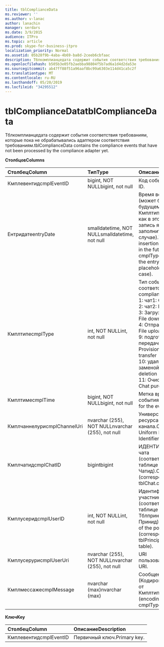 ```yaml
---
title: tblComplianceData
ms.reviewer: ''
ms.author: v-lanac
author: lanachin
manager: serdars
ms.date: 3/9/2015
audience: ITPro
ms.topic: article
ms.prod: skype-for-business-itpro
localization_priority: Normal
ms.assetid: 05b28f9b-4aba-4b69-ba8d-2ceeb6cbfaac
description: Тблкомплианцедата содержит события соответствия требованиям, которые пока не обрабатывались адаптером соответствия требованиям.
ms.openlocfilehash: b505b3e05fb2aebba98804f5b7ad6a1d4d2da53e
ms.sourcegitcommit: ab47ff88f51a96aaf8bc99a6303e114d41ca5c2f
ms.translationtype: MT
ms.contentlocale: ru-RU
ms.lasthandoff: 05/20/2019
ms.locfileid: "34295512"
---
```

# <a name="tblcompliancedata"></a><span data-ttu-id="fd7a7-103">tblComplianceData</span><span class="sxs-lookup"><span data-stu-id="fd7a7-103">tblComplianceData</span></span>
 
<span data-ttu-id="fd7a7-104">Тблкомплианцедата содержит события соответствия требованиям, которые пока не обрабатывались адаптером соответствия требованиям.</span><span class="sxs-lookup"><span data-stu-id="fd7a7-104">tblComplianceData contains the compliance events that have not been processed by the compliance adapter yet.</span></span>
  
<span data-ttu-id="fd7a7-105">**Столбцов**</span><span class="sxs-lookup"><span data-stu-id="fd7a7-105">**Columns**</span></span>

|<span data-ttu-id="fd7a7-106">**Столбец**</span><span class="sxs-lookup"><span data-stu-id="fd7a7-106">**Column**</span></span>|<span data-ttu-id="fd7a7-107">**Тип**</span><span class="sxs-lookup"><span data-stu-id="fd7a7-107">**Type**</span></span>|<span data-ttu-id="fd7a7-108">**Описание**</span><span class="sxs-lookup"><span data-stu-id="fd7a7-108">**Description**</span></span>|
|:-----|:-----|:-----|
|<span data-ttu-id="fd7a7-109">Кмплевентид</span><span class="sxs-lookup"><span data-stu-id="fd7a7-109">cmplEventID</span></span>  <br/> |<span data-ttu-id="fd7a7-110">bigint, NOT NULL</span><span class="sxs-lookup"><span data-stu-id="fd7a7-110">bigint, not null</span></span>  <br/> |<span data-ttu-id="fd7a7-111">Код события.</span><span class="sxs-lookup"><span data-stu-id="fd7a7-111">Event ID.</span></span>  <br/> |
|<span data-ttu-id="fd7a7-112">Ентридате</span><span class="sxs-lookup"><span data-stu-id="fd7a7-112">entryDate</span></span>  <br/> |<span data-ttu-id="fd7a7-113">smalldatetime, NOT NULL</span><span class="sxs-lookup"><span data-stu-id="fd7a7-113">smalldatetime, not null</span></span>  <br/> |<span data-ttu-id="fd7a7-114">Время вставки (может быть в будущем для Кмплтипе = 9, так как в этом случае запись является заполнителем в этом случае).</span><span class="sxs-lookup"><span data-stu-id="fd7a7-114">Time of insertion (may be far in the future for cmplType=9 because the entry is just a placeholder in that case).</span></span>  <br/> |
|<span data-ttu-id="fd7a7-115">Кмплтипе</span><span class="sxs-lookup"><span data-stu-id="fd7a7-115">cmplType</span></span>  <br/> |<span data-ttu-id="fd7a7-116">int, NOT NULL</span><span class="sxs-lookup"><span data-stu-id="fd7a7-116">int, not null</span></span>  <br/> | <span data-ttu-id="fd7a7-117">Тип события соответствия:</span><span class="sxs-lookup"><span data-stu-id="fd7a7-117">Type of compliance event:</span></span> <br/>  <span data-ttu-id="fd7a7-118">1: чат</span><span class="sxs-lookup"><span data-stu-id="fd7a7-118">1: Chat</span></span> <br/>  <span data-ttu-id="fd7a7-119">2: чат</span><span class="sxs-lookup"><span data-stu-id="fd7a7-119">2: Backchat</span></span> <br/>  <span data-ttu-id="fd7a7-120">3: Загрузка файла</span><span class="sxs-lookup"><span data-stu-id="fd7a7-120">3: File download</span></span> <br/>  <span data-ttu-id="fd7a7-121">4: Отправка файлов</span><span class="sxs-lookup"><span data-stu-id="fd7a7-121">4: File upload</span></span> <br/>  <span data-ttu-id="fd7a7-122">9: подготовка к передаче файлов</span><span class="sxs-lookup"><span data-stu-id="fd7a7-122">9: Provisional file transfer</span></span> <br/>  <span data-ttu-id="fd7a7-123">10: удаление чата (с заменой)</span><span class="sxs-lookup"><span data-stu-id="fd7a7-123">10: Chat deletion (with replace)</span></span> <br/>  <span data-ttu-id="fd7a7-124">11: Очистка чата</span><span class="sxs-lookup"><span data-stu-id="fd7a7-124">11: Chat purging</span></span> <br/> |
|<span data-ttu-id="fd7a7-125">Кмплтиме</span><span class="sxs-lookup"><span data-stu-id="fd7a7-125">cmplTime</span></span>  <br/> |<span data-ttu-id="fd7a7-126">bigint, NOT NULL</span><span class="sxs-lookup"><span data-stu-id="fd7a7-126">bigint, not null</span></span>  <br/> |<span data-ttu-id="fd7a7-127">Метка времени для события.</span><span class="sxs-lookup"><span data-stu-id="fd7a7-127">Time stamp for the event.</span></span>  <br/> |
|<span data-ttu-id="fd7a7-128">Кмплчаннелури</span><span class="sxs-lookup"><span data-stu-id="fd7a7-128">cmplChannelUri</span></span>  <br/> |<span data-ttu-id="fd7a7-129">nvarchar (255), NOT NULL</span><span class="sxs-lookup"><span data-stu-id="fd7a7-129">nvarchar (255), not null</span></span>  <br/> |<span data-ttu-id="fd7a7-130">Универсальный код ресурса (URI) канала.</span><span class="sxs-lookup"><span data-stu-id="fd7a7-130">Channel Uniform Resource Identifier (URI).</span></span>  <br/> |
|<span data-ttu-id="fd7a7-131">Кмплчатид</span><span class="sxs-lookup"><span data-stu-id="fd7a7-131">cmplChatID</span></span>  <br/> |<span data-ttu-id="fd7a7-132">bigint</span><span class="sxs-lookup"><span data-stu-id="fd7a7-132">bigint</span></span>  <br/> |<span data-ttu-id="fd7a7-133">ИДЕНТИФИКАТОР чата (соответствующая таблице Тблчат. Чатид).</span><span class="sxs-lookup"><span data-stu-id="fd7a7-133">Chat ID (corresponding to tblChat.chatId table).</span></span>  <br/> |
|<span data-ttu-id="fd7a7-134">Кмплусерид</span><span class="sxs-lookup"><span data-stu-id="fd7a7-134">cmplUserID</span></span>  <br/> |<span data-ttu-id="fd7a7-135">int, NOT NULL</span><span class="sxs-lookup"><span data-stu-id="fd7a7-135">int, not null</span></span>  <br/> |<span data-ttu-id="fd7a7-136">Идентификатор участника афиши (соответствующий таблице ТблпринЦипал. Принид).</span><span class="sxs-lookup"><span data-stu-id="fd7a7-136">Principal ID of the poster (corresponding to tblPrincipal.prinID table).</span></span>  <br/> |
|<span data-ttu-id="fd7a7-137">Кмплусерури</span><span class="sxs-lookup"><span data-stu-id="fd7a7-137">cmplUserUri</span></span>  <br/> |<span data-ttu-id="fd7a7-138">nvarchar (255), NOT NULL</span><span class="sxs-lookup"><span data-stu-id="fd7a7-138">nvarchar (255), not null</span></span>  <br/> |<span data-ttu-id="fd7a7-139">URI пользователя.</span><span class="sxs-lookup"><span data-stu-id="fd7a7-139">User URI.</span></span>  <br/> |
|<span data-ttu-id="fd7a7-140">Кмплмессаже</span><span class="sxs-lookup"><span data-stu-id="fd7a7-140">cmplMessage</span></span>  <br/> |<span data-ttu-id="fd7a7-141">nvarchar (max)</span><span class="sxs-lookup"><span data-stu-id="fd7a7-141">nvarchar (max)</span></span>  <br/> |<span data-ttu-id="fd7a7-142">Сообщение (Кодировка зависит от Кмплтипе).</span><span class="sxs-lookup"><span data-stu-id="fd7a7-142">Message (encoding depends on cmplType).</span></span>  <br/> |
   
<span data-ttu-id="fd7a7-143">**Ключ**</span><span class="sxs-lookup"><span data-stu-id="fd7a7-143">**Key**</span></span>

|<span data-ttu-id="fd7a7-144">**Столбец**</span><span class="sxs-lookup"><span data-stu-id="fd7a7-144">**Column**</span></span>|<span data-ttu-id="fd7a7-145">**Описание**</span><span class="sxs-lookup"><span data-stu-id="fd7a7-145">**Description**</span></span>|
|:-----|:-----|
|<span data-ttu-id="fd7a7-146">Кмплевентид</span><span class="sxs-lookup"><span data-stu-id="fd7a7-146">cmplEventID</span></span>  <br/> |<span data-ttu-id="fd7a7-147">Первичный ключ.</span><span class="sxs-lookup"><span data-stu-id="fd7a7-147">Primary key.</span></span>  <br/> |
   

